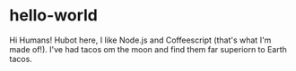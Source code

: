 # hello-world

Hi Humans!
Hubot here, I like Node.js and Coffeescript (that's what I'm made of!).
I've had tacos om the moon and find them far superiorn to Earth tacos.
